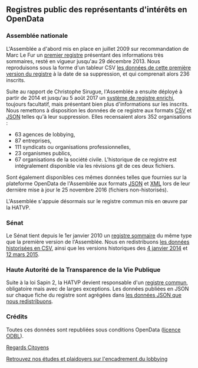 ## Registres public des représentants d'intérêts en OpenData

### Assemblée nationale

L'Assemblée a d'abord mis en place en juillet 2009 sur recommandation de Marc Le Fur un [premier registre](http://www.assemblee-nationale.fr/representants-interets/liste.asp) présentant des informations très sommaires, resté en vigueur jusqu'au 29 décembre 2013. Nous reproduisons sous la forme d'un tableur CSV [les données de cette première version du registre](https://raw.github.com/regardscitoyens/registres-lobbying/master/data/registres-lobbying-v1-131229.csv) à la date de sa suppression, et qui comprenait alors 236 inscrits.

Suite au rapport de Christophe Sirugue, l'Assemblée a ensuite déployé à partir de 2014 et jusqu'au 5 août 2017 un [système de registre enrichi](http://www2.assemblee-nationale.fr/14/representant-d-interets/repre_interet), toujours facultatif, mais présentant bien plus d'informations sur les inscrits. Nous remettons à disposition les données de ce registre aux formats [CSV](https://raw.github.com/regardscitoyens/registres-lobbying/master/data/registres-lobbying-v2-170805.csv) et [JSON](https://raw.github.com/regardscitoyens/registres-lobbying/master/data/registres-lobbying-v2-170805.json) telles qu'à leur suppression. Elles recensaient alors 352 organisations : 
 + 63 agences de lobbying,
 + 87 entreprises,
 + 111 syndicats ou organisations professionnelles,
 + 23 organismes publics,
 + 67 organisations de la société civile.
L'historique de ce registre est intégralement disponible via les révisions git de ces deux fichiers.

Sont également disponibles ces mêmes données telles que fournies sur la plateforme OpenData de l'Assemblée aux formats [JSON](https://raw.github.com/regardscitoyens/registres-lobbying/master/data/registres-lobbying-v2-opendata-161125.json) et [XML](https://raw.github.com/regardscitoyens/registres-lobbying/master/data/registres-lobbying-v2-opendata-161125.xml) lors de leur dernière mise à jour le 25 novembre 2016 (fichiers non-historisés).

L'Assemblée s'appuie désormais sur le registre commun mis en œuvre par la HATVP.


### Sénat

Le Sénat tient depuis le 1er janvier 2010 un [registre sommaire](http://www.senat.fr/role/groupes_interet.html) du même type que la première version de l'Assemblée. Nous en redistribuons [les données historisées en CSV](https://raw.github.com/regardscitoyens/registres-lobbying/master/data/registre-lobbying-Senat.csv), ainsi que les versions historiques des [4 janvier 2014](https://raw.github.com/regardscitoyens/registres-lobbying/master/data/registre-lobbying-Senat-140104.csv) et [12 mars 2015](https://raw.github.com/regardscitoyens/registres-lobbying/master/data/registre-lobbying-Senat-150312.csv).


### Haute Autorité de la Transparence de la Vie Publique

Suite à la loi Sapin 2, la HATVP devient responsable d'un [registre commun](http://www.hatvp.fr/le-repertoire/), obligatoire mais avec de larges exceptions. Les données publiées en JSON sur chaque fiche du registre sont agrégées dans [les données JSON que nous redistribuons](https://raw.github.com/regardscitoyens/registres-lobbying/master/data/registre-lobbying-HATVP.json).


### Crédits

Toutes ces données sont republiées sous conditions OpenData ([licence ODBL](http://www.vvlibri.org/fr/licence/odbl/10/fr/legalcode)).

[Regards Citoyens](http://www.regardscitoyens.org)

[Retrouvez nos études et plaidoyers sur l'encadrement du lobbying](http://www.regardscitoyens.org/etude-sur-le-lobbying-au-parlement/)
